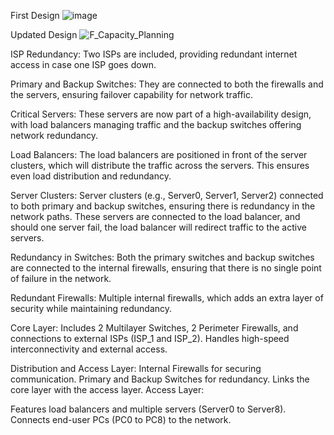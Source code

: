 First Design
![image](https://github.com/user-attachments/assets/28218466-6b8b-4cac-baf2-3391dea627b4)






Updated Design
![F_Capacity_Planning](https://github.com/user-attachments/assets/7115bb04-d1c3-483e-a254-d82ff3a8a0de)

ISP Redundancy: Two ISPs are included, providing redundant internet access in case one ISP goes down.

Primary and Backup Switches: 
They are connected to both the firewalls and the servers, ensuring failover capability for network traffic.

Critical Servers: 
These servers are now part of a high-availability design, with load balancers managing traffic and the backup switches offering network redundancy.

Load Balancers:
The load balancers are positioned in front of the server clusters, which will distribute the traffic across the servers. This ensures even load distribution and redundancy.

Server Clusters:
Server clusters (e.g., Server0, Server1, Server2) connected to both primary and backup switches, ensuring there is redundancy in the network paths.
These servers are connected to the load balancer, and should one server fail, the load balancer will redirect traffic to the active servers.

Redundancy in Switches:
Both the primary switches and backup switches are connected to the internal firewalls, ensuring that there is no single point of failure in the network.

Redundant Firewalls:
Multiple internal firewalls, which adds an extra layer of security while maintaining redundancy.


Core Layer:
Includes 2 Multilayer Switches, 2 Perimeter Firewalls, and connections to external ISPs (ISP_1 and ISP_2).
Handles high-speed interconnectivity and external access.

Distribution and Access Layer:
Internal Firewalls for securing communication.
Primary and Backup Switches for redundancy.
Links the core layer with the access layer.
Access Layer:

Features load balancers and multiple servers (Server0 to Server8).
Connects end-user PCs (PC0 to PC8) to the network.
